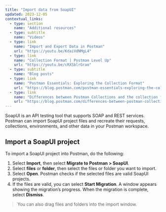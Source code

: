 ```yaml
---
title: "Import data from SoapUI"
updated: 2023-12-05
contextual_links:
  - type: section
    name: "Additional resources"
  - type: subtitle
    name: "Videos"
  - type: link
    name: "Import and Export Data in Postman"
    url: "https://youtu.be/KdaiVdNMgL4"
  - type: link
    name: "Collection Format | Postman Level Up"
    url: "https://youtu.be/cRXSblrGrao"
  - type: subtitle
    name: "Blog posts"
  - type: link
    name: "Postman Essentials: Exploring the Collection Format"
    url: "https://blog.postman.com/postman-essentials-exploring-the-collection-format/"
  - type: link
    name: "Differences between Postman Collections and the collection format"
    url: "https://blog.postman.com/differences-between-postman-collections-and-collection-format/"
---
```


SoapUI is an API testing tool that supports SOAP and REST services. Postman can import SoapUI project files and recreate their requests, collections, environments, and other data in your Postman workspace.

## Import a SoapUI project

To import a SoapUI project into Postman, do the following:

1. Select **Import**, then select **Migrate to Postman > SoapUI**.
1. Select **files** or **folder**, then select the files or folder you want to import.
1. Select **Open**. Postman checks if the selected files are valid SoapUI projects.
1. If the files are valid, you can select **Start Migration**. A window appears showing the migration’s progress. When the migration is complete, select **Dismiss**.

  > You can also drag files and folders into the import window.
